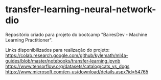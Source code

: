 # transfer-learning-neural-network-dio

Repositório criado para projeto do bootcamp "BairesDev -  Machine Learning Practitioner".

Links disponibilizados para realização do projeto:
https://colab.research.google.com/github/kylemath/ml4a-guides/blob/master/notebooks/transfer-learning.ipynb
https://www.tensorflow.org/datasets/catalog/cats_vs_dogs
https://www.microsoft.com/en-us/download/details.aspx?id=54765
